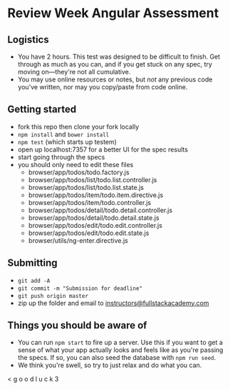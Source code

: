 # Review Week Angular Assessment

## Logistics

- You have 2 hours. This test was designed to be difficult to finish. Get through as much as you can, and if you get stuck on any spec, try moving on—they're not all cumulative.
- You may use online resources or notes, but *not* any previous code you've written, nor may you copy/paste from code online.

## Getting started

- fork this repo then clone your fork locally
- `npm install` and `bower install`
- `npm test` (which starts up testem)
- open up localhost:7357 for a better UI for the spec results
- start going through the specs
- you should only need to edit these files
	- browser/app/todos/todo.factory.js
	- browser/app/todos/list/todo.list.controller.js
	- browser/app/todos/list/todo.list.state.js
	- browser/app/todos/item/todo.item.directive.js
	- browser/app/todos/item/todo.controller.js
	- browser/app/todos/detail/todo.detail.controller.js
	- browser/app/todos/detail/todo.detail.state.js
	- browser/app/todos/edit/todo.edit.controller.js
	- browser/app/todos/edit/todo.edit.state.js
	- browser/utils/ng-enter.directive.js

## Submitting

- `git add -A`
- `git commit -m "Submission for deadline"`
- `git push origin master`
- zip up the folder and email to instructors@fullstackacademy.com

## Things you should be aware of

- You can run `npm start` to fire up a server. Use this if you want to get a sense of what your app actually looks and feels like as you're passing the specs. If so, you can also seed the database with `npm run seed`.
- We think you're swell, so try to just relax and do what you can.

< g o o d  l u c k 3